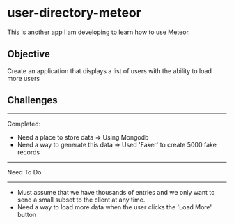 # user-directory-meteor

This is another app I am developing to learn how to use Meteor.

## Objective

Create an application that displays a list of users with the ability to load more users

## Challenges

--------------------------------------------------------------------------------

Completed:

- Need a place to store data => Using Mongodb
- Need a way to generate this data => Used 'Faker' to create 5000 fake records

--------------------------------------------------------------------------------

Need To Do

--------------------------------------------------------------------------------


- Must assume that we have thousands of entries and we only want to send a small subset to the client at any time.
- Need a way to load more data when the user clicks the 'Load More' button
